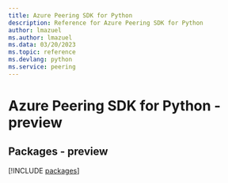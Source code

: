 ```yaml
---
title: Azure Peering SDK for Python
description: Reference for Azure Peering SDK for Python
author: lmazuel
ms.author: lmazuel
ms.data: 03/20/2023
ms.topic: reference
ms.devlang: python
ms.service: peering
---
```

# Azure Peering SDK for Python - preview
## Packages - preview
[!INCLUDE [packages](peering-index.md)]